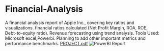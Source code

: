 # Financial-Analysis
A financial analysis report of Apple Inc., covering key ratios and visualizations.
financial ratios calculated (Net Profit Margin, ROA, ROE, Debt-to-equity ratio).
Revenue forecasting using trend analysis.
Tools Used: Microsoft excel,Powerbi.
Planning to add other important metrics and performance benchmarks.
[PROJECT.pdf](https://github.com/user-attachments/files/18284453/PROJECT.pdf)
![PowerBI Report](https://github.com/user-attachments/assets/30a33ee5-3314-48ed-911b-433a39259812)
